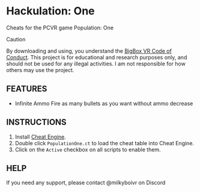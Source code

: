 # **Hackulation: One**
Cheats for the PCVR game Population: One 

> [!CAUTION]
> By downloading and using, you understand the [BigBox VR Code of Conduct](https://bigboxvr.com/code-of-conduct.html). This project is for educational and research purposes only, and should not be used for any illegal activities. I am not responsible for how others may use the project.

## **FEATURES**

* Infinite Ammo
Fire as many bullets as you want without ammo decrease

## **INSTRUCTIONS**

1. Install [Cheat Engine](https://www.cheatengine.org/).
2. Double click `PopulationOne.ct` to load the cheat table into Cheat Engine.
3. Click on the `Active` checkbox on all scripts to enable them.

## **HELP**

If you need any support, please contact @milkyboivr on Discord
